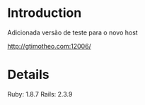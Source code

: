 # Introduction #

Adicionada versão de teste para o novo host

http://gtimotheo.com:12006/


# Details #

Ruby: 1.8.7
Rails: 2.3.9